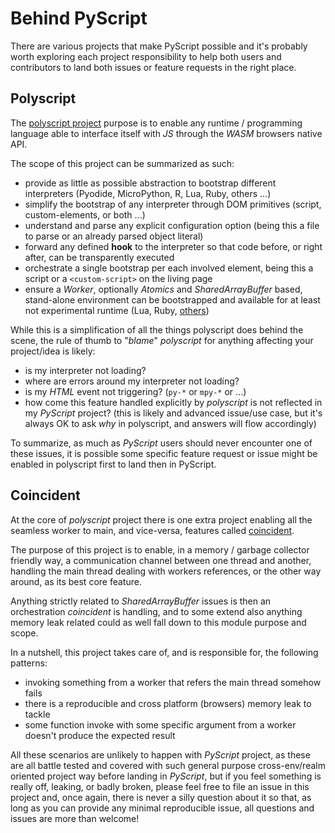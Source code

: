 # Behind PyScript

There are various projects that make PyScript possible and it's probably worth exploring each project responsibility to help both users and contributors to land both issues or feature requests in the right place.

## Polyscript

The [polyscript project](https://github.com/pyscript/polyscript#readme) purpose is to enable any runtime / programming language able to interface itself with *JS* through the *WASM* browsers native API.

The scope of this project can be summarized as such:

  * provide as little as possible abstraction to bootstrap different interpreters (Pyodide, MicroPython, R, Lua, Ruby, others ...)
  * simplify the bootstrap of any interpreter through DOM primitives (script, custom-elements, or both ...)
  * understand and parse any explicit configuration option (being this a file to parse or an already parsed object literal)
  * forward any defined **hook** to the interpreter so that code before, or right after, can be transparently executed
  * orchestrate a single bootstrap per each involved element, being this a script or a `<custom-script>` on the living page
  * ensure a *Worker*, optionally *Atomics* and *SharedArrayBuffer* based, stand-alone environment can be bootstrapped and available for at least not experimental runtime (Lua, Ruby, [others](https://pyscript.github.io/polyscript/#interpreter-features))

While this is a simplification of all the things polyscript does behind the scene, the rule of thumb to "*blame*" *polyscript* for anything affecting your project/idea is likely:

  * is my interpreter not loading?
  * where are errors around my interpreter not loading?
  * is my *HTML* event not triggering? (`py-*` or `mpy-*` or ...)
  * how come this feature handled explicitly by *polyscript* is not reflected in my *PyScript* project? (this is likely and advanced issue/use case, but it's always OK to ask *why* in polyscript, and answers will flow accordingly)

To summarize, as much as *PyScript* users should never encounter one of these issues, it is possible some specific feature request or issue might be enabled in polyscript first to land then in PyScript.

## Coincident

At the core of *polyscript* project there is one extra project enabling all the seamless worker to main, and vice-versa, features called [coincident](https://github.com/WebReflection/coincident#readme).

The purpose of this project is to enable, in a memory / garbage collector friendly way, a communication channel between one thread and another, handling the main thread dealing with workers references, or the other way around, as its best core feature.

Anything strictly related to *SharedArrayBuffer* issues is then an orchestration *coincident* is handling, and to some extend also anything memory leak related could as well fall down to this module purpose and scope.

In a nutshell, this project takes care of, and is responsible for, the following patterns:

  * invoking something from a worker that refers the main thread somehow fails
  * there is a reproducible and cross platform (browsers) memory leak to tackle
  * some function invoke with some specific argument from a worker doesn't produce the expected result

All these scenarios are unlikely to happen with *PyScript* project, as these are all battle tested and covered with such general purpose cross-env/realm oriented project way before landing in *PyScript*, but if you feel something is really off, leaking, or badly broken, please feel free to file an issue in this project and, once again, there is never a silly question about it so that, as long as you can provide any minimal reproducible issue, all questions and issues are more than welcome!

